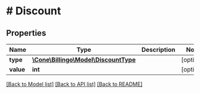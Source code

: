 # # Discount

## Properties

Name | Type | Description | Notes
------------ | ------------- | ------------- | -------------
**type** | [**\Cone\Billingo\Model\DiscountType**](DiscountType.md) |  | [optional]
**value** | **int** |  | [optional]

[[Back to Model list]](../../README.md#models) [[Back to API list]](../../README.md#endpoints) [[Back to README]](../../README.md)
